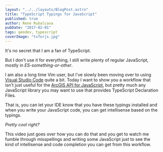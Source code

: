 ```yaml
---
layout: "../../layouts/BlogPost.astro"
title: "TypeScript Typings for JavaScript"
published: true
author: Rene Rubalcava
pubDate: "2017-02-01"
tags: geodev, typescript
coverImage: "tsforjs.jpg"
---
```


It's no secret that I am a fan of TypeScript.

But I don't use it for everything, I still write plenty of regular JavaScript, mostly in _ES-something-or-other_.

I am also a long time Vim user, but I've slowly been moving over to using [Visual Studio Code](https://code.visualstudio.com/) quite a bit. Today I want to show you a workflow that isn't just useful for the [ArcGIS API for JavaScript](https://developers.arcgis.com/javascript/), but pretty much any JavaScript library you may want to use that provides TypeScript Declaration Files.

That is, you can let your IDE know that you have these typings installed and when you write your JavaScript code, you can get intellisense based on the typings.

_Pretty cool right?_

This video just goes over how you can do that and you get to watch me fumble through misspellings and writing some JavaScript just to see the kind of intellisense and code completion you can get from this workflow.

<lite-youtube videoid="spi5txUoits"></lite-youtube>
